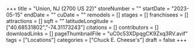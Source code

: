 +++
title = "Union, NJ (2700 US 22)"
storeNumber = ""
startDate = "2023-05-15"
endDate = ""
cuDate = ""
remodels = []
stages = []
franchisees = []
attractions = []
sqft = ""
latitudeLongitude = ["40.68531802","-74.31173243"]
citations = []
contributors = []
downloadLinks = []
pageThumbnailFile = "uC0c53XDpqgCK9Zxq3RV.avif"
tags = ["Locations"]
categories = ["Chuck E. Cheese's"]
draft = false
+++
